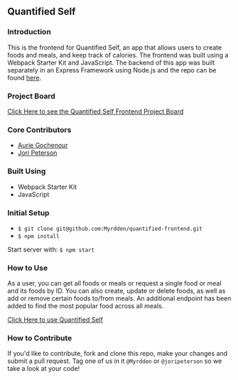 ## Quantified Self

### Introduction

This is the frontend for Quantified Self, an app that allows users to create foods and meals, and keep track of calories. The frontend was built using a Webpack Starter Kit and JavaScript. The backend of this app was built separately in an Express Framework using Node.js and the repo can be found [here](https://github.com/Myrdden/quantified-backend).


### Project Board

[Click Here to see the Quantified Self Frontend Project Board](https://github.com/Myrdden/quantified-frontend/projects/2)

### Core Contributors

- [Aurie Gochenour](https://github.com/Myrdden)
- [Jori Peterson](https://github.com/JoriPeterson)


### Built Using

* Webpack Starter Kit
* JavaScript

### Initial Setup

* `$ git clone git@github.com:Myrdden/quantified-frontend.git`
* `$ npm install`

Start server with: `$ npm start`


### How to Use

As a user, you can get all foods or meals or request a single food or meal and its foods by ID. You can also create, update or delete foods, as well as add or remove certain foods to/from meals. An additional endpoint has been added to find the most popular food across all meals.


[Click Here to use Quantified Self](https://this-quantified-self.herokuapps.com/)


### How to Contribute

If you'd like to contribute, fork and clone this repo, make your changes and submit a pull request. Tag one of us in it `@Myrdden` or `@joripeterson` so we take a look at your code!

